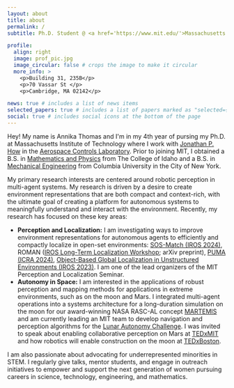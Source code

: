 ```yaml
---
layout: about
title: about
permalink: /
subtitle: Ph.D. Student @ <a href='https://www.mit.edu/'>Massachusetts Institute of Technology</a>

profile:
  align: right
  image: prof_pic.jpg
  image_circular: false # crops the image to make it circular
  more_info: >
    <p>Building 31, 235B</p>
    <p>70 Vassar St </p>
    <p>Cambridge, MA 02142</p>

news: true # includes a list of news items
selected_papers: true # includes a list of papers marked as "selected={true}"
social: true # includes social icons at the bottom of the page
---
```


Hey! My name is Annika Thomas and I'm in my 4th year of pursing my Ph.D. at Massachusetts Institute of Technology where I work with [Jonathan P. How](https://www.mit.edu/~jhow/) in the [Aerospace Controls Laboratory](https://acl.mit.edu/). Prior to joining MIT, I obtained a B.S. in [Mathematics and Physics](https://www.collegeofidaho.edu/academics/departments/mathematics-physical-sciences) from The College of Idaho and a B.S. in [Mechanical Engineering](https://www.me.columbia.edu/) from Columbia University in the City of New York.

My primary research interests are centered around robotic perception in multi-agent systems. My research is driven by a desire to create environment representations that are both compact and context-rich, with the ultimate goal of creating a platform for autonomous systems to meaningfully understand and interact with the environment. Recently, my research has focused on these key areas:

- **Perception and Localization:** I am investigating ways to improve environment representations for autonomous agents to efficiently and compactly localize in open-set environments: [SOS-Match (IROS 2024)](https://acl.mit.edu/SOS-Match/), ROMAN ([IROS Long-Term Localization Workshop](https://mit-spark.github.io/Longterm-Perception-WS/#); arXiv preprint), [PUMA (ICRA 2024)](https://ieeexplore.ieee.org/abstract/document/10610629), [Object-Based Global Localization in Unstructured Environments (IROS 2023)](https://ieeexplore.ieee.org/abstract/document/10342267). I am one of the lead organizers of the MIT Perception and Localization Seminar.
 - **Autonomy in Space:** I am interested in the applications of robust perception and mapping methods for applications in extreme environments, such as on the moon and Mars. I integrated multi-agent operations into a systems architecture for a long-duration simulation on the moon for our award-winning NASA RASC-AL concept [MARTEMIS](MARTEMIS) and am currently leading an MIT team to develop navigation and perception algorithms for the [Lunar Autonomy Challenge](https://lunar-autonomy-challenge.jhuapl.edu/). I was invited to speak about enabling collaborative perception on Mars at [TEDxMIT](https://www.youtube.com/watch?v=dfqULX-AADA&ab_channel=TEDxTalks) and how robotics will enable construction on the moon at [TEDxBoston](https://www.youtube.com/watch?v=IO7Ccta4cBY&ab_channel=TEDxTalks). 

I am also passionate about advocating for underrepresented minorities in STEM. I regularly give talks, mentor students, and engage in outreach initiatives to empower and support the next generation of women pursuing careers in science, technology, engineering, and mathematics.
